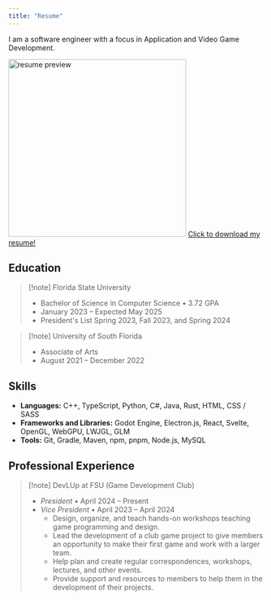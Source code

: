```yaml
---
title: "Resume"
---
```


I am a software engineer with a focus in Application and Video Game Development.

[<img src="/resume.png" alt="resume preview" width="350"/>](/resume.pdf)
<a class="centered" href="/resume.pdf">Click to download my resume!</a>

## Education
> [!note] Florida State University
> - Bachelor of Science in Computer Science • 3.72 GPA
> - January 2023 – Expected May 2025
> - President's List Spring 2023, Fall 2023, and Spring 2024

> [!note] University of South Florida
> - Associate of Arts
> - August 2021 – December 2022

## Skills
- **Languages:** C++, TypeScript, Python, C#, Java, Rust, HTML, CSS / SASS
- **Frameworks and Libraries:** Godot Engine, Electron.js, React, Svelte, OpenGL, WebGPU, LWJGL, GLM
- **Tools:** Git, Gradle, Maven, npm, pnpm, Node.js, MySQL

## Professional Experience
> [!note] DevLUp at FSU (Game Development Club)
> - *President* • April 2024 – Present
> - *Vice President* • April 2023 – April 2024
>   - Design, organize, and teach hands-on workshops teaching game programming and design.
>   - Lead the development of a club game project to give members an opportunity to make their first game and work with a larger team.
>   - Help plan and create regular correspondences, workshops, lectures, and other events.
>   - Provide support and resources to members to help them in the development of their projects.
